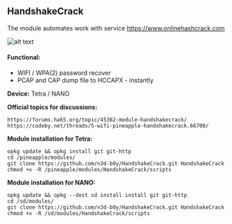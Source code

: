 ## HandshakeCrack
The module automates work with service https://www.onlinehashcrack.com

![alt text](https://i.ibb.co/dQSp27s/Handshake-Crack.png)

#### Functional:
- WIFI / WPA(2) password recover
- PCAP and CAP dump file to HCCAPX - instantly

**Device:** Tetra / NANO

**Official topics for discussions:**
```
https://forums.hak5.org/topic/45362-module-handshakecrack/
https://codeby.net/threads/5-wifi-pineapple-handshakecrack.66700/
```

**Module installation for Tetra:**

```
opkg update && opkg install git git-http
cd /pineapple/modules/
git clone https://github.com/n3d-b0y/HandshakeCrack.git HandshakeCrack
chmod +x -R /pineapple/modules/HandshakeCrack/scripts
```

**Module installation for NANO:**
```
opkg update && opkg --dest sd install install git git-http
cd /sd/modules/
git clone https://github.com/n3d-b0y/HandshakeCrack.git HandshakeCrack
chmod +x -R /sd/modules/HandshakeCrack/scripts
```